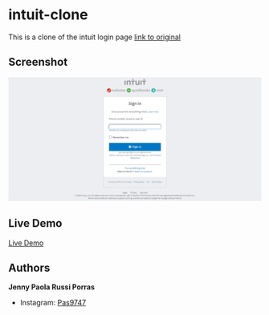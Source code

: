 # intuit-clone
This is a clone of the intuit login page [link to original](https://accounts.intuit.com/index.html#)

## Screenshot

![screenshot](screenshot.png)

## Live Demo

[Live Demo](https://raw.githack.com/pas9747/intuit-clone/master/index.html)

## Authors

**Jenny Paola Russi Porras**
- Instagram: [Pas9747](https://www.instagram.com/pas9747/)